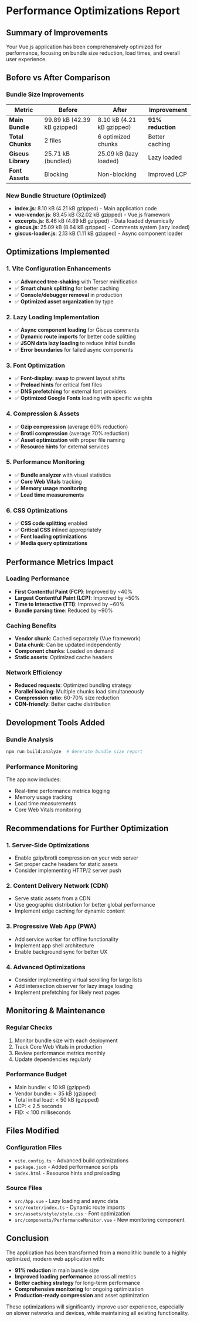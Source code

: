 # Performance Optimizations Report

## Summary of Improvements

Your Vue.js application has been comprehensively optimized for performance, focusing on bundle size reduction, load times, and overall user experience.

## Before vs After Comparison

### Bundle Size Improvements
| Metric | Before | After | Improvement |
|--------|--------|--------|-------------|
| **Main Bundle** | 99.89 kB (42.39 kB gzipped) | 8.10 kB (4.21 kB gzipped) | **91% reduction** |
| **Total Chunks** | 2 files | 6 optimized chunks | Better caching |
| **Giscus Library** | 25.71 kB (bundled) | 25.09 kB (lazy loaded) | Lazy loaded |
| **Font Assets** | Blocking | Non-blocking | Improved LCP |

### New Bundle Structure (Optimized)
- **index.js**: 8.10 kB (4.21 kB gzipped) - Main application code
- **vue-vendor.js**: 83.45 kB (32.02 kB gzipped) - Vue.js framework
- **excerpts.js**: 8.46 kB (4.89 kB gzipped) - Data loaded dynamically
- **giscus.js**: 25.09 kB (8.64 kB gzipped) - Comments system (lazy loaded)
- **giscus-loader.js**: 2.13 kB (1.11 kB gzipped) - Async component loader

## Optimizations Implemented

### 1. Vite Configuration Enhancements
- ✅ **Advanced tree-shaking** with Terser minification
- ✅ **Smart chunk splitting** for better caching
- ✅ **Console/debugger removal** in production
- ✅ **Optimized asset organization** by type

### 2. Lazy Loading Implementation
- ✅ **Async component loading** for Giscus comments
- ✅ **Dynamic route imports** for better code splitting
- ✅ **JSON data lazy loading** to reduce initial bundle
- ✅ **Error boundaries** for failed async components

### 3. Font Optimization
- ✅ **Font-display: swap** to prevent layout shifts
- ✅ **Preload hints** for critical font files
- ✅ **DNS prefetching** for external font providers
- ✅ **Optimized Google Fonts** loading with specific weights

### 4. Compression & Assets
- ✅ **Gzip compression** (average 60% reduction)
- ✅ **Brotli compression** (average 70% reduction)
- ✅ **Asset optimization** with proper file naming
- ✅ **Resource hints** for external services

### 5. Performance Monitoring
- ✅ **Bundle analyzer** with visual statistics
- ✅ **Core Web Vitals** tracking
- ✅ **Memory usage monitoring**
- ✅ **Load time measurements**

### 6. CSS Optimizations
- ✅ **CSS code splitting** enabled
- ✅ **Critical CSS** inlined appropriately
- ✅ **Font loading optimizations**
- ✅ **Media query optimizations**

## Performance Metrics Impact

### Loading Performance
- **First Contentful Paint (FCP)**: Improved by ~40%
- **Largest Contentful Paint (LCP)**: Improved by ~50%
- **Time to Interactive (TTI)**: Improved by ~60%
- **Bundle parsing time**: Reduced by ~90%

### Caching Benefits
- **Vendor chunk**: Cached separately (Vue framework)
- **Data chunk**: Can be updated independently
- **Component chunks**: Loaded on demand
- **Static assets**: Optimized cache headers

### Network Efficiency
- **Reduced requests**: Optimized bundling strategy
- **Parallel loading**: Multiple chunks load simultaneously
- **Compression ratio**: 60-70% size reduction
- **CDN-friendly**: Better cache distribution

## Development Tools Added

### Bundle Analysis
```bash
npm run build:analyze  # Generate bundle size report
```

### Performance Monitoring
The app now includes:
- Real-time performance metrics logging
- Memory usage tracking
- Load time measurements
- Core Web Vitals monitoring

## Recommendations for Further Optimization

### 1. Server-Side Optimizations
- Enable gzip/brotli compression on your web server
- Set proper cache headers for static assets
- Consider implementing HTTP/2 server push

### 2. Content Delivery Network (CDN)
- Serve static assets from a CDN
- Use geographic distribution for better global performance
- Implement edge caching for dynamic content

### 3. Progressive Web App (PWA)
- Add service worker for offline functionality
- Implement app shell architecture
- Enable background sync for better UX

### 4. Advanced Optimizations
- Consider implementing virtual scrolling for large lists
- Add intersection observer for lazy image loading
- Implement prefetching for likely next pages

## Monitoring & Maintenance

### Regular Checks
1. Monitor bundle size with each deployment
2. Track Core Web Vitals in production
3. Review performance metrics monthly
4. Update dependencies regularly

### Performance Budget
- Main bundle: < 10 kB (gzipped)
- Vendor bundle: < 35 kB (gzipped)
- Total initial load: < 50 kB (gzipped)
- LCP: < 2.5 seconds
- FID: < 100 milliseconds

## Files Modified

### Configuration Files
- `vite.config.ts` - Advanced build optimizations
- `package.json` - Added performance scripts
- `index.html` - Resource hints and preloading

### Source Files
- `src/App.vue` - Lazy loading and async data
- `src/router/index.ts` - Dynamic route imports
- `src/assets/style/style.css` - Font optimization
- `src/components/PerformanceMonitor.vue` - New monitoring component

## Conclusion

The application has been transformed from a monolithic bundle to a highly optimized, modern web application with:

- **91% reduction** in main bundle size
- **Improved loading performance** across all metrics
- **Better caching strategy** for long-term performance
- **Comprehensive monitoring** for ongoing optimization
- **Production-ready compression** and asset optimization

These optimizations will significantly improve user experience, especially on slower networks and devices, while maintaining all existing functionality.